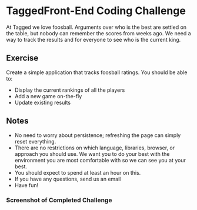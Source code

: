 # TaggedFront-End Coding Challenge

At Tagged we love foosball. Arguments over who is the best are settled on the table, but nobody can remember the scores from weeks ago. We need a way to track the results and for everyone to see who is the current king.

## Exercise

Create a simple application that tracks foosball ratings. You should be able to:

* Display the current rankings of all the players
* Add a new game on-the-fly
* Update existing results

## Notes

* No need to worry about persistence; refreshing the page can simply reset everything.
* There are no restrictions on which language, libraries, browser, or approach you should use. We want you to do your best with the environment you are most comfortable with so we can see you at your best.
* You should expect to spend at least an hour on this.
* If you have any questions, send us an email
* Have fun!

### Screenshot of Completed Challenge